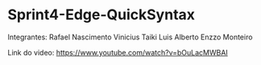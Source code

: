 # Sprint4-Edge-QuickSyntax

Integrantes: 
Rafael Nascimento
Vinicius Taiki
Luis Alberto
Enzzo Monteiro

Link do video: https://www.youtube.com/watch?v=bOuLacMWBAI

